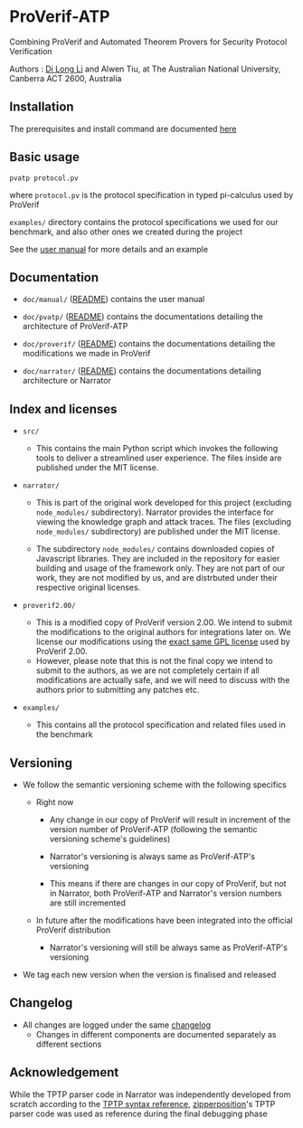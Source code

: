 # ProVerif-ATP

Combining ProVerif and Automated Theorem Provers for Security Protocol Verification

Authors : [Di Long Li](https://github.com/darrenldl) and Alwen Tiu, at The Australian National University, Canberra ACT 2600, Australia

## Installation

The prerequisites and install command are documented [here](INSTALL.md)

## Basic usage

`pvatp protocol.pv`

where `protocol.pv` is the protocol specification in typed pi-calculus used by ProVerif

`examples/` directory contains the protocol specifications we used for our benchmark, and also other ones we created during the project

See the [user manual](doc/manual/README.md) for more details and an example

## Documentation

- `doc/manual/` ([README](doc/manual/README.md)) contains the user manual

- `doc/pvatp/` ([README](doc/pvatp/README.md)) contains the documentations detailing the architecture of ProVerif-ATP

- `doc/proverif/` ([README](doc/proverif/README.md)) contains the documentations detailing the modifications we made in ProVerif

- `doc/narrator/` ([README](doc/narrator/README.md)) contains the documentations detailing architecture or Narrator

## Index and licenses

- `src/`

  - This contains the main Python script which invokes the following tools to deliver a streamlined user experience. The files inside are published under the MIT license.

- `narrator/`

  - This is part of the original work developed for this project (excluding `node_modules/` subdirectory). Narrator provides the interface for viewing the knowledge graph and attack traces. The files (excluding `node_modules/` subdirectory) are published under the MIT license.

  - The subdirectory `node_modules/` contains downloaded copies of Javascript libraries. They are included in the repository for easier building and usage of the framework only. They are not part of our work, they are not modified by us, and are distrbuted under their respective original licenses.

- `proverif2.00/`

  - This is a modified copy of ProVerif version 2.00. We intend to submit the modifications to the original authors for integrations later on. We license our modifications using the [exact same GPL license](http://prosecco.gforge.inria.fr/personal/bblanche/proverif/LICENSEGPL) used by ProVerif 2.00.
  - However, please note that this is not the final copy we intend to submit to the authors, as we are not completely certain if all modifications are actually safe, and we will need to discuss with the authors prior to submitting any patches etc.

- `examples/`

  - This contains all the protocol specification and related files used in the benchmark

## Versioning

- We follow the semantic versioning scheme with the following specifics

  - Right now

    - Any change in our copy of ProVerif will result in increment of the version number of ProVerif-ATP (following the semantic versioning scheme's guidelines)

    - Narrator's versioning is always same as ProVerif-ATP's versioning

    - This means if there are changes in our copy of ProVerif, but not in Narrator, both ProVerif-ATP and Narrator's version numbers are still incremented

  - In future after the modifications have been integrated into the official ProVerif distribution

    - Narrator's versioning will still be always same as ProVerif-ATP's versioning

- We tag each new version when the version is finalised and released

## Changelog

- All changes are logged under the same [changelog](CHANGELOG.md)
  - Changes in different components are documented separately as different sections

## Acknowledgement

While the TPTP parser code in Narrator was independently developed from scratch according to the [TPTP syntax reference](http://tptp.cs.miami.edu/~tptp/TPTP/SyntaxBNF.html), [zipperposition](https://github.com/c-cube/zipperposition)'s TPTP parser code was used as reference during the final debugging phase
